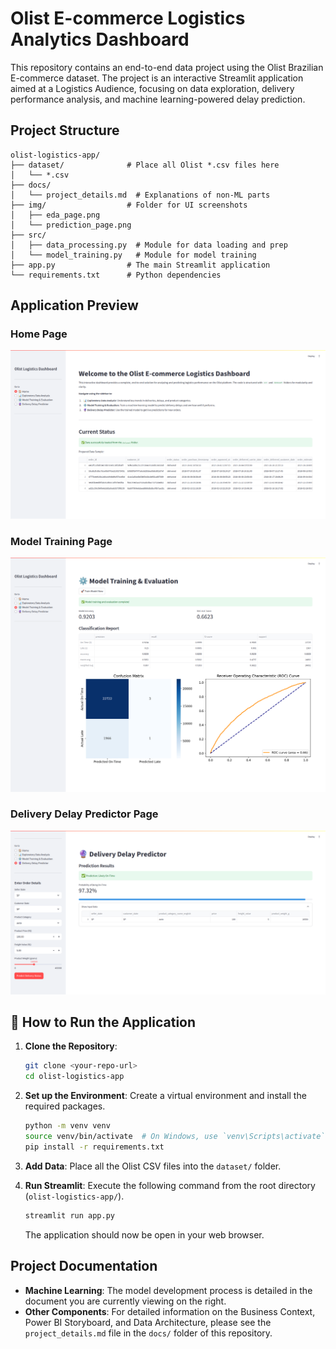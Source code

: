 # Olist E-commerce Logistics Analytics Dashboard

This repository contains an end-to-end data project using the Olist Brazilian E-commerce dataset. The project is an interactive Streamlit application aimed at a Logistics Audience, focusing on data exploration, delivery performance analysis, and machine learning-powered delay prediction.

## Project Structure

```
olist-logistics-app/
├── dataset/              # Place all Olist *.csv files here
│   └── *.csv
├── docs/
│   └── project_details.md  # Explanations of non-ML parts
├── img/                  # Folder for UI screenshots
│   ├── eda_page.png
│   └── prediction_page.png
├── src/
│   ├── data_processing.py  # Module for data loading and prep
│   └── model_training.py   # Module for model training
├── app.py                # The main Streamlit application
└── requirements.txt      # Python dependencies
```

## Application Preview

### Home Page
![EDA Page](img/eda_page.png)

### Model Training Page
![Prediction Page](img/prediction_page.png)

### Delivery Delay Predictor Page
![Prediction Page](img/predict.png)

## 🚀 How to Run the Application

1. **Clone the Repository**:
   ```bash
   git clone <your-repo-url>
   cd olist-logistics-app
   ```

2. **Set up the Environment**:
   Create a virtual environment and install the required packages.
   ```bash
   python -m venv venv
   source venv/bin/activate  # On Windows, use `venv\Scripts\activate`
   pip install -r requirements.txt
   ```

3. **Add Data**:
   Place all the Olist CSV files into the `dataset/` folder.

4. **Run Streamlit**:
   Execute the following command from the root directory (`olist-logistics-app/`).
   ```bash
   streamlit run app.py
   ```

   The application should now be open in your web browser.

## Project Documentation

- **Machine Learning**: The model development process is detailed in the document you are currently viewing on the right.
- **Other Components**: For detailed information on the Business Context, Power BI Storyboard, and Data Architecture, please see the `project_details.md` file in the `docs/` folder of this repository.